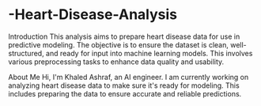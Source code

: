 # -Heart-Disease-Analysis
Introduction
This analysis aims to prepare heart disease data for use in predictive modeling. The objective is to ensure the dataset is clean, well-structured, and ready for input into machine learning models. This involves various preprocessing tasks to enhance data quality and usability.

About Me
Hi, I'm Khaled Ashraf, an AI engineer. I am currently working on analyzing heart disease data to make sure it's ready for modeling. This includes preparing the data to ensure accurate and reliable predictions.
